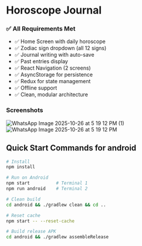 # Horoscope Journal

### ✅ All Requirements Met
- ✅ Home Screen with daily horoscope
- ✅ Zodiac sign dropdown (all 12 signs)
- ✅ Journal writing with auto-save
- ✅ Past entries display
- ✅ React Navigation (2 screens)
- ✅ AsyncStorage for persistence
- ✅ Redux for state management
- ✅ Offline support
- ✅ Clean, modular architecture

### Screenshots
![WhatsApp Image 2025-10-26 at 5 19 12 PM (1)](https://github.com/user-attachments/assets/3ed1c454-cc04-443c-92d8-c57e326a8a64)
![WhatsApp Image 2025-10-26 at 5 19 12 PM](https://github.com/user-attachments/assets/218d0e4f-bf46-4538-8c7a-66c3718ad6d3)

##  Quick Start Commands for android

```bash
# Install
npm install

# Run on Android
npm start          # Terminal 1
npm run android    # Terminal 2

# Clean build
cd android && ./gradlew clean && cd ..

# Reset cache
npm start -- --reset-cache

# Build release APK
cd android && ./gradlew assembleRelease
```
